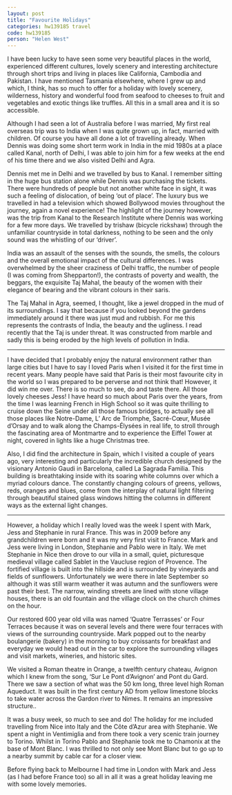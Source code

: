 ```yaml
---
layout: post
title: "Favourite Holidays"
categories: hw139185 travel
code: hw139185
person: "Helen West"
---
```


I have been lucky to have seen some very beautiful places in the world, experienced different cultures, lovely scenery and interesting architecture through short trips and living in places like California, Cambodia and Pakistan. I have mentioned Tasmania elsewhere, where I grew up and which, I think, has so much to offer for a holiday with lovely scenery, wilderness, history and wonderful food from seafood to cheeses to fruit and vegetables and exotic things like truffles. All this in a small area and it is so accessible.
 
Although I had seen a lot of Australia before I was married, My first real overseas trip was to India when I was quite grown up, in fact, married with children. Of course you have all done a lot of travelling already. When Dennis was doing some short term work in India in the mid 1980s at a place called Kanal, north of Delhi, I was able to join him for a few weeks at the end of his time there and we also visited Delhi and Agra. 
 
Dennis met me in Delhi and we travelled by bus to Kanal. I remember sitting in the huge bus station alone while Dennis was purchasing the tickets. There were hundreds of people but not another white face in sight, it was such a feeling of dislocation, of being ‘out of place’. The luxury bus we travelled in had a television which showed Bollywood movies throughout the journey, again a novel experience! The highlight of the journey however, was the trip from Kanal to the Research Institute where Dennis was working for a few more days. We travelled by trishaw (bicycle rickshaw) through the unfamiliar countryside in total darkness, nothing to be seen and the only sound was the whistling of our ‘driver’.
 
India was an assault of the senses with the sounds, the smells, the colours and the overall emotional impact of the cultural differences. I was overwhelmed by the sheer craziness of Delhi traffic, the number of people (I was coming from Shepparton!), the contrasts of poverty and wealth, the beggars, the exquisite Taj Mahal, the beauty of the women with their elegance of bearing and the vibrant colours in their saris. 
 
The Taj Mahal in Agra, seemed, I thought, like a jewel dropped in the mud of its surroundings. I say that because if you looked beyond the gardens immediately around it there was just mud and rubbish.  For me this represents the contrasts of India, the beauty and the ugliness. I read recently that the Taj is under threat. It was constructed from marble and sadly this is being eroded by the high levels of pollution in India.
 
---
 
I have decided that I probably enjoy the natural environment rather than large cities but I have to say I loved Paris when I visited it for the first time in recent years. Many people have said that Paris is their most favourite city in the world so I was prepared to be perverse and not think that! However, it did win me over. There is so much to see, do and taste there. All those lovely cheeses Jess! I have heard so much about Paris over the years, from the time I was learning French in High School so it was quite thrilling to cruise down the Seine under all those famous bridges, to actually see all those places like Notre-Dame, L’ Arc de Triomphe, Sacré-Cœur, Musée d’Orsay and to walk along the Champs-Élysées in real life, to stroll through the fascinating area of Montmartre and to experience the Eiffel Tower at night, covered in lights like a huge Christmas tree.
 
Also, I did find the architecture in Spain, which I visited a couple of years ago, very interesting and particularly the incredible church designed by the visionary Antonio Gaudi in Barcelona, called La Sagrada Familia. This building is breathtaking inside with its soaring white columns over which a myriad colours dance. The constantly changing colours of greens, yellows, reds, oranges and blues, come from the interplay of natural light filtering through beautiful stained glass windows hitting the columns in different ways as the external light changes.
 
---
 
However, a holiday which I really loved was the week I spent with Mark, Jess and Stephanie in rural France. This was in 2009 before any grandchildren were born and it was my very first visit to France.  Mark and Jess were living in London, Stephanie and Pablo were in Italy. We  met Stephanie in Nice then drove to our villa in a small, quiet, picturesque medieval village called Sablet in the Vaucluse region of Provence. The fortified village is built into the hillside and is surrounded by vineyards and fields of sunflowers. Unfortunately we were there in late September so although it was still warm weather it was autumn and the sunflowers were past their best. The narrow, winding streets are lined with stone village houses, there is an old fountain and the village clock on the church chimes on the hour.
 
Our restored 600 year old villa was named ‘Quatre Terrasses’ or Four Terraces 
because it was on several levels and there were four terraces with views of the surrounding countryside. Mark popped out to the nearby boulangerie (bakery) in the morning to buy croissants for breakfast and everyday we would head out in the car to explore the surrounding villages and visit markets, wineries, and historic sites. 
 
We visited a Roman theatre in Orange, a twelfth century chateau, Avignon which I knew from the song, ‘Sur Le Pont d’Avignon’ and Pont du Gard. There we saw a section of what was the 50 km long, three level high Roman Aqueduct. It was built in the first century AD from yellow limestone blocks to take water across the Gardon river to Nimes. It remains an impressive structure..
 
It was a busy week, so much to see and do! The holiday for me included travelling from Nice into Italy and the Côte d’Azur area with Stephanie. We spent a night in Ventimiglia and from there took a very scenic train journey to Torino. Whilst in Torino Pablo and Stephanie took me to Chamonix at the base of Mont Blanc. I was thrilled to not only see Mont Blanc but to go up to a nearby summit by cable car for a closer view.
 
Before flying back to Melbourne I had time in London with Mark and Jess (as I had before France too) so all in all it was a great holiday leaving me with some lovely memories.
